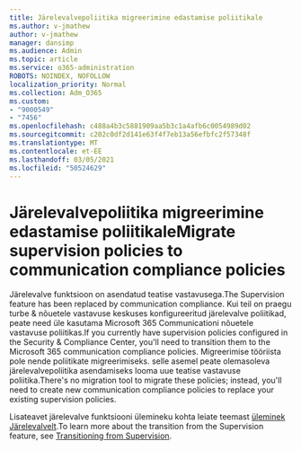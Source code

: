 ```yaml
---
title: Järelevalvepoliitika migreerimine edastamise poliitikale
ms.author: v-jmathew
author: v-jmathew
manager: dansimp
ms.audience: Admin
ms.topic: article
ms.service: o365-administration
ROBOTS: NOINDEX, NOFOLLOW
localization_priority: Normal
ms.collection: Adm_O365
ms.custom:
- "9000549"
- "7456"
ms.openlocfilehash: c488a4b3c5881909aa5b3c1a4afb6c0054989d02
ms.sourcegitcommit: c202c0df2d141e63f4f7eb13a56efbfc2f57348f
ms.translationtype: MT
ms.contentlocale: et-EE
ms.lasthandoff: 03/05/2021
ms.locfileid: "50524629"
---
```

# <a name="migrate-supervision-policies-to-communication-compliance-policies"></a><span data-ttu-id="dac95-102">Järelevalvepoliitika migreerimine edastamise poliitikale</span><span class="sxs-lookup"><span data-stu-id="dac95-102">Migrate supervision policies to communication compliance policies</span></span>

<span data-ttu-id="dac95-103">Järelevalve funktsioon on asendatud teatise vastavusega.</span><span class="sxs-lookup"><span data-stu-id="dac95-103">The Supervision feature has been replaced by communication compliance.</span></span> <span data-ttu-id="dac95-104">Kui teil on praegu turbe & nõuetele vastavuse keskuses konfigureeritud järelevalve poliitikad, peate need üle kasutama Microsoft 365 Communicationi nõuetele vastavuse poliitikas.</span><span class="sxs-lookup"><span data-stu-id="dac95-104">If you currently have supervision policies configured in the Security & Compliance Center, you'll need to transition them to the Microsoft 365 communication compliance policies.</span></span> <span data-ttu-id="dac95-105">Migreerimise tööriista pole nende poliitikate migreerimiseks. selle asemel peate olemasoleva järelevalvepoliitika asendamiseks looma uue teatise vastavuse poliitika.</span><span class="sxs-lookup"><span data-stu-id="dac95-105">There's no migration tool to migrate these policies; instead, you'll need to create new communication compliance policies to replace your existing supervision policies.</span></span>

<span data-ttu-id="dac95-106">Lisateavet järelevalve funktsiooni ülemineku kohta leiate teemast [üleminek Järelevalvelt](https://go.microsoft.com/fwlink/?linkid=2128750).</span><span class="sxs-lookup"><span data-stu-id="dac95-106">To learn more about the transition from the Supervision feature, see [Transitioning from Supervision](https://go.microsoft.com/fwlink/?linkid=2128750).</span></span>
